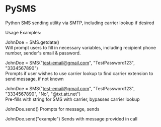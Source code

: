 # PySMS

Python SMS sending utility via SMTP, including carrier lookup if desired

Usage Examples:

JohnDoe = SMS.getdata()  
Will prompt users to fill in necessary variables, including recipient phone number, sender's email & password.

JohnDoe = SMS("test-email@gmail.com", "TestPassword123", "3334567890")<br>
Prompts if user wishes to use carrier lookup to find carrier extension to send message, if not known

JohnDoe = SMS("test-email@gmail.com", "TestPassword123", "3334567890", "No", "@txt.att.net")<br>
Pre-fills with string for SMS with carrier, bypasses carrier lookup 

JohnDoe.send()
Prompts for message, sends

JohnDoe.send("example")
Sends with message provided in call

